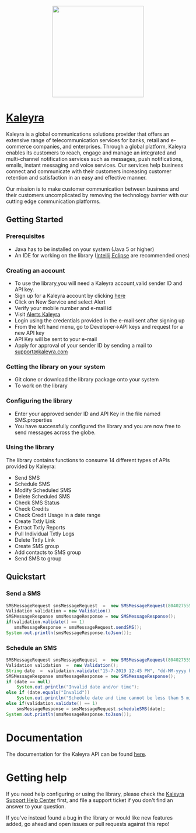 <p align="center">
<img src=https://www.kaleyra.com/wp-content/uploads/2018/08/FB-profile-pic.png height="250" width="250">
</p>

# [Kaleyra](https://www.kaleyra.com/)
Kaleyra is a global communications solutions provider that offers an extensive range of telecommunication services for banks, retail and e-commerce companies, and enterprises. Through a global platform, Kaleyra enables its customers to reach, engage and manage an integrated and multi-channel notification services such as messages, push notifications, emails, instant messaging and voice services. Our services help business connect and communicate with their customers increasing customer retention and satisfaction in an easy and effective manner.

Our mission is to make customer communication between business and their customers uncomplicated by removing the technology barrier with our cutting edge communication platforms. 
## Getting Started
### Prerequisites
- Java has to be installed on your system (Java 5 or higher)
- An IDE for working on the library ([Intellij](https://www.jetbrains.com/idea/download/#section=windows),[Eclipse](https://www.eclipse.org/downloads/) are recommended ones)

### Creating an account
- To use the library,you will need a Kaleyra account,valid sender ID and API key.
- Sign up for a Kaleyra account by clicking [here](http://accounts.kaleyra.com/login?next=home)
- Click on New Service and select Alert
- Verify your mobile number and e-mail id
- Visit [Alerts Kaleyra](https://alerts.kaleyra.com/)
- Login using the credentials provided in the e-mail sent after signing up
- From the left hand menu, go to Developer->API keys and request for a new API key
- API Key will be sent to your e-mail
- Apply for approval of your sender ID by sending a mail to support@kaleyra.com

### Getting the library on your system
- Git clone or download the library package onto your system
- To work on the library
### Configuring the library
- Enter your approved sender ID and API Key in the file named SMS.properties 
- You have successfully configured the library and you are now free to send messages across the globe.

### Using the library
The library contains functions to consume 14 different types of APIs provided by Kaleyra:
 - Send SMS
 - Schedule SMS
 - Modify Scheduled SMS
 - Delete Scheduled SMS
 - Check SMS Status
 - Check Credits
 - Check Credit Usage in a date range
 - Create Txtly Link
 - Extract Txtly Reports
 - Pull Individual Txtly Logs
 - Delete Txtly Link
 - Create SMS group
 - Add contacts to SMS group
 - Send SMS to group
 
 ## Quickstart
 ### Send a SMS
 ```java
 SMSMessageRequest smsMessageRequest  =  new SMSMessageRequest(8040275555L,"message",null,null,null,null,null); //Optional parameters are described in the documentation
 Validation validation = new Validation()      
 SMSMessageResponse smsMessageResponse = new SMSMessageResponse();
 if(validation.validate() == 1)
    smsMessageResponse = smsMessageRequest.sendSMS();
 System.out.println(smsMessageResponse.toJson());
 ```
 ### Schedule an SMS
 ```java
 SMSMessageRequest smsMessageRequest  =  new SMSMessageRequest(8040275555L, "message", "dlrURL", "custom", "unicode", "flash", "port");
 Validation validation  =  new Validation();
 String date  =  validation.validate("15-7-2019 12:45 PM", "dd-MM-yyyy hh:mm a");
 SMSMessageResponse smsMessageResponse = new SMSMessageResponse();
 if (date == null)
     System.out.println("Invalid date and/or time");
 else if (date.equals("Invalid"))
     System.out.println("Schedule date and time cannot be less than 5 minutes or more than 3 months from now");
 else if(validation.validate() == 1)
     smsMessageResponse = smsMessageRequest.scheduleSMS(date);
 System.out.println(smsMessageResponse.toJson());
 ```
 
 # Documentation
 The documentation for the Kaleyra API can be found [here](https://apidocs-sms.kaleyra.com/?version=latest).

# Getting help
If you need help configuring or using the library, please check the [Kaleyra Support Help Center](http://support.kaleyra.com/support/home) first, and file a support ticket if you don't find an answer to your question.

If you've instead found a bug in the library or would like new features added, go ahead and open issues or pull requests against this repo!
